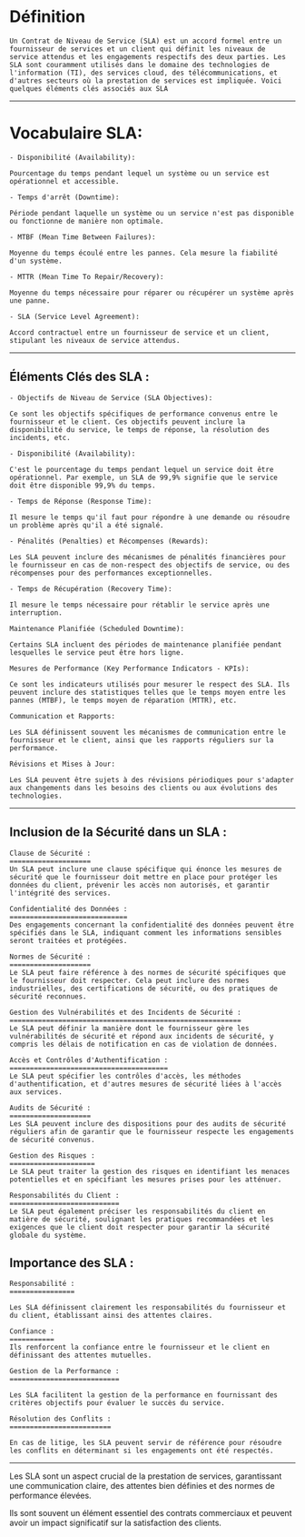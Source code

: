 

# Définition 
    Un Contrat de Niveau de Service (SLA) est un accord formel entre un fournisseur de services et un client qui définit les niveaux de service attendus et les engagements respectifs des deux parties. Les SLA sont couramment utilisés dans le domaine des technologies de l'information (TI), des services cloud, des télécommunications, et d'autres secteurs où la prestation de services est impliquée. Voici quelques éléments clés associés aux SLA 
_________________________________

# Vocabulaire SLA:

    - Disponibilité (Availability): 
    
    Pourcentage du temps pendant lequel un système ou un service est opérationnel et accessible.

    - Temps d'arrêt (Downtime): 
    
    Période pendant laquelle un système ou un service n'est pas disponible ou fonctionne de manière non optimale.

    - MTBF (Mean Time Between Failures): 
    
    Moyenne du temps écoulé entre les pannes. Cela mesure la fiabilité d'un système.

    - MTTR (Mean Time To Repair/Recovery): 
    
    Moyenne du temps nécessaire pour réparer ou récupérer un système après une panne.

    - SLA (Service Level Agreement): 
    
    Accord contractuel entre un fournisseur de service et un client, stipulant les niveaux de service attendus.
_______________________________________________________

## Éléments Clés des SLA :

    - Objectifs de Niveau de Service (SLA Objectives):
     
    Ce sont les objectifs spécifiques de performance convenus entre le fournisseur et le client. Ces objectifs peuvent inclure la disponibilité du service, le temps de réponse, la résolution des incidents, etc.

    - Disponibilité (Availability): 
    
    C'est le pourcentage du temps pendant lequel un service doit être opérationnel. Par exemple, un SLA de 99,9% signifie que le service doit être disponible 99,9% du temps.

    - Temps de Réponse (Response Time):
    
    Il mesure le temps qu'il faut pour répondre à une demande ou résoudre un problème après qu'il a été signalé.

    - Pénalités (Penalties) et Récompenses (Rewards):
    
    Les SLA peuvent inclure des mécanismes de pénalités financières pour le fournisseur en cas de non-respect des objectifs de service, ou des récompenses pour des performances exceptionnelles.

    - Temps de Récupération (Recovery Time):
    
    Il mesure le temps nécessaire pour rétablir le service après une interruption.

    Maintenance Planifiée (Scheduled Downtime): 
    
    Certains SLA incluent des périodes de maintenance planifiée pendant lesquelles le service peut être hors ligne.

    Mesures de Performance (Key Performance Indicators - KPIs):
    
    Ce sont les indicateurs utilisés pour mesurer le respect des SLA. Ils peuvent inclure des statistiques telles que le temps moyen entre les pannes (MTBF), le temps moyen de réparation (MTTR), etc.

    Communication et Rapports:
    
    Les SLA définissent souvent les mécanismes de communication entre le fournisseur et le client, ainsi que les rapports réguliers sur la performance.

    Révisions et Mises à Jour:
    
    Les SLA peuvent être sujets à des révisions périodiques pour s'adapter aux changements dans les besoins des clients ou aux évolutions des technologies.

_______________________________________________

## Inclusion de la Sécurité dans un SLA :


    Clause de Sécurité :
    ====================
    Un SLA peut inclure une clause spécifique qui énonce les mesures de sécurité que le fournisseur doit mettre en place pour protéger les données du client, prévenir les accès non autorisés, et garantir l'intégrité des services.

    Confidentialité des Données :
    =============================
    Des engagements concernant la confidentialité des données peuvent être spécifiés dans le SLA, indiquant comment les informations sensibles seront traitées et protégées.

    Normes de Sécurité :
    ====================
    Le SLA peut faire référence à des normes de sécurité spécifiques que le fournisseur doit respecter. Cela peut inclure des normes industrielles, des certifications de sécurité, ou des pratiques de sécurité reconnues.

    Gestion des Vulnérabilités et des Incidents de Sécurité :
    =========================================================
    Le SLA peut définir la manière dont le fournisseur gère les vulnérabilités de sécurité et répond aux incidents de sécurité, y compris les délais de notification en cas de violation de données.

    Accès et Contrôles d'Authentification :
    =======================================
    Le SLA peut spécifier les contrôles d'accès, les méthodes d'authentification, et d'autres mesures de sécurité liées à l'accès aux services.

    Audits de Sécurité :
    ====================
    Les SLA peuvent inclure des dispositions pour des audits de sécurité réguliers afin de garantir que le fournisseur respecte les engagements de sécurité convenus.

    Gestion des Risques :
    =====================
    Le SLA peut traiter la gestion des risques en identifiant les menaces potentielles et en spécifiant les mesures prises pour les atténuer.

    Responsabilités du Client :
    ===========================
    Le SLA peut également préciser les responsabilités du client en matière de sécurité, soulignant les pratiques recommandées et les exigences que le client doit respecter pour garantir la sécurité globale du système.    

## Importance des SLA :

    Responsabilité : 
    ================
    
    Les SLA définissent clairement les responsabilités du fournisseur et du client, établissant ainsi des attentes claires.

    Confiance :
    ===========
    Ils renforcent la confiance entre le fournisseur et le client en définissant des attentes mutuelles.

    Gestion de la Performance :
    ===========================
    
    Les SLA facilitent la gestion de la performance en fournissant des critères objectifs pour évaluer le succès du service.

    Résolution des Conflits :
    =========================
    
    En cas de litige, les SLA peuvent servir de référence pour résoudre les conflits en déterminant si les engagements ont été respectés.
_____________________________________
Les SLA sont un aspect crucial de la prestation de services, garantissant une communication claire, des attentes bien définies et des normes de performance élevées.

Ils sont souvent un élément essentiel des contrats commerciaux et peuvent avoir un impact significatif sur la satisfaction des clients.